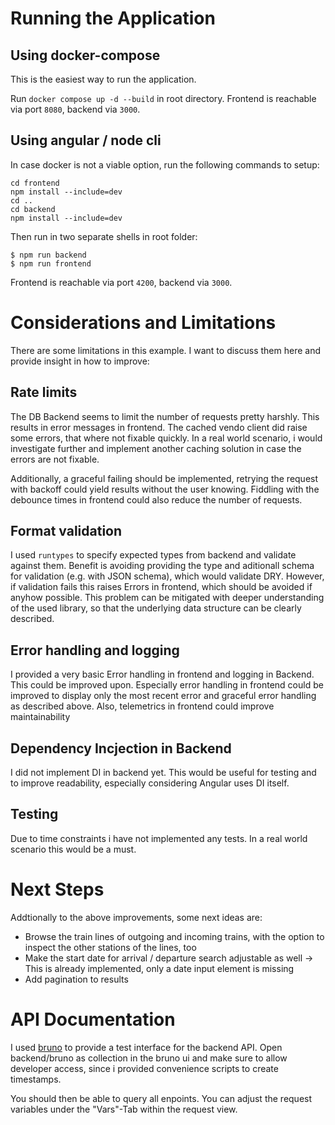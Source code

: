 # Running the Application

## Using docker-compose
This is the easiest way to run the application.

Run `docker compose up -d --build` in root directory.
Frontend is reachable via port `8080`, backend via `3000`.

## Using angular / node cli
In case docker is not a viable option, run the following commands to setup:
```
cd frontend
npm install --include=dev
cd ..
cd backend
npm install --include=dev
```
Then run in two separate shells in root folder:
```
$ npm run backend
$ npm run frontend
```

Frontend is reachable via port `4200`, backend via `3000`.


# Considerations and Limitations
There are some limitations in this example. I want to discuss them here and provide insight in how to improve:

## Rate limits
The DB Backend seems to limit the number of requests pretty harshly. This results in error messages in frontend. The cached vendo client did raise some errors, that where not fixable quickly. In a real world scenario, i would investigate further and implement another caching solution in case the errors are not fixable.

Additionally, a graceful failing should be implemented, retrying the request with backoff could yield results without the user knowing. Fiddling with the debounce times in frontend could also reduce the number of requests. 

## Format validation
I used `runtypes` to specify expected types from backend and validate against them. Benefit is avoiding providing the type and aditionall schema for validation (e.g. with JSON schema), which would validate DRY. However, if validation fails this raises Errors in frontend, which should be avoided if anyhow possible. This problem can be mitigated with deeper understanding of the used library, so that the underlying data structure can be clearly described.

## Error handling and logging
I provided a very basic Error handling in frontend and logging in Backend. This could be improved upon. Especially error handling in frontend could be improved to display only the most recent error and graceful error handling as described above.
Also, telemetrics in frontend could improve maintainability 

## Dependency Incjection in Backend
I did not implement DI in backend yet. This would be useful for testing and to improve readability, especially considering Angular uses DI itself.

## Testing
Due to time constraints i have not implemented any tests. In a real world scenario this would be a must.

# Next Steps
Addtionally to the above improvements, some next ideas are:

- Browse the train lines of outgoing and incoming trains, with the option to inspect the other stations of the lines, too
- Make the start date for arrival / departure search adjustable as well -> This is already implemented, only a date input element is missing
- Add pagination to results

# API Documentation
I used [bruno](https://github.com/usebruno/bruno) to provide a test interface for the backend API.
Open backend/bruno as collection in the bruno ui and make sure to allow developer access, since i provided convenience scripts to create timestamps.

You should then be able to query all enpoints. You can adjust the request variables under the "Vars"-Tab within the request view.